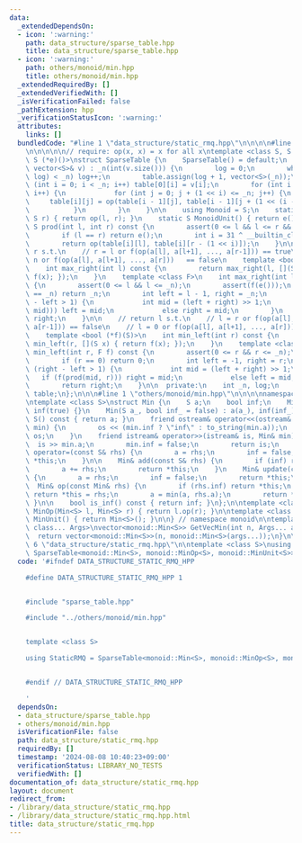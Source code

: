 ```yaml
---
data:
  _extendedDependsOn:
  - icon: ':warning:'
    path: data_structure/sparse_table.hpp
    title: data_structure/sparse_table.hpp
  - icon: ':warning:'
    path: others/monoid/min.hpp
    title: others/monoid/min.hpp
  _extendedRequiredBy: []
  _extendedVerifiedWith: []
  _isVerificationFailed: false
  _pathExtension: hpp
  _verificationStatusIcon: ':warning:'
  attributes:
    links: []
  bundledCode: "#line 1 \"data_structure/static_rmq.hpp\"\n\n\n\n#line 1 \"data_structure/sparse_table.hpp\"\
    \n\n\n\n\n// require: op(x, x) = x for all x\ntemplate <class S, S (*op)(S, S),\
    \ S (*e)()>\nstruct SparseTable {\n    SparseTable() = default;\n    SparseTable(const\
    \ vector<S>& v) : _n(int(v.size())) {\n        log = 0;\n        while ((1 <<\
    \ log) < _n) log++;\n        table.assign(log + 1, vector<S>(_n));\n        for\
    \ (int i = 0; i < _n; i++) table[0][i] = v[i];\n        for (int i = 1; i <= log;\
    \ i++) {\n            for (int j = 0; j + (1 << i) <= _n; j++) {\n           \
    \     table[i][j] = op(table[i - 1][j], table[i - 1][j + (1 << (i - 1))]);\n \
    \           }\n        }\n    }\n\n    using Monoid = S;\n    static S Op(S l,\
    \ S r) { return op(l, r); }\n    static S MonoidUnit() { return e(); }\n\n   \
    \ S prod(int l, int r) const {\n        assert(0 <= l && l <= r && r <= _n);\n\
    \        if (l == r) return e();\n        int i = 31 ^ __builtin_clz(r - l);\n\
    \        return op(table[i][l], table[i][r - (1 << i)]);\n    }\n\n    // return\
    \ r s.t.\n    // r = l or f(op(a[l], a[l+1], ..., a[r-1])) == true\n    // r =\
    \ n or f(op(a[l], a[l+1], ..., a[r]))   == false\n    template <bool (*f)(S)>\n\
    \    int max_right(int l) const {\n        return max_right(l, [](S x) { return\
    \ f(x); });\n    }\n    template <class F>\n    int max_right(int l, F f) const\
    \ {\n        assert(0 <= l && l <= _n);\n        assert(f(e()));\n        if (l\
    \ == _n) return _n;\n        int left = l - 1, right = _n;\n        while (right\
    \ - left > 1) {\n            int mid = (left + right) >> 1;\n            if (f(prod(l,\
    \ mid))) left = mid;\n            else right = mid;\n        }\n        return\
    \ right;\n    }\n\n    // return l s.t.\n    // l = r or f(op(a[l], a[l+1], ...,\
    \ a[r-1])) == false\n    // l = 0 or f(op(a[l], a[l+1], ..., a[r]))   == true\n\
    \    template <bool (*f)(S)>\n    int min_left(int r) const {\n        return\
    \ min_left(r, [](S x) { return f(x); });\n    }\n    template <class F>\n    int\
    \ min_left(int r, F f) const {\n        assert(0 <= r && r <= _n);\n        assert(f(e()));\n\
    \        if (r == 0) return 0;\n        int left = -1, right = r;\n        while\
    \ (right - left > 1) {\n            int mid = (left + right) >> 1;\n         \
    \   if (f(prod(mid, r))) right = mid;\n            else left = mid;\n        }\n\
    \        return right;\n    }\n\n  private:\n    int _n, log;\n    vector<vector<S>>\
    \ table;\n};\n\n\n#line 1 \"others/monoid/min.hpp\"\n\n\n\nnamespace monoid {\n\
    \ntemplate <class S>\nstruct Min {\n    S a;\n    bool inf;\n    Min() : a(0),\
    \ inf(true) {}\n    Min(S a_, bool inf_ = false) : a(a_), inf(inf_) {}\n    operator\
    \ S() const { return a; }\n    friend ostream& operator<<(ostream& os, const Min&\
    \ min) {\n        os << (min.inf ? \"inf\" : to_string(min.a));\n        return\
    \ os;\n    }\n    friend istream& operator>>(istream& is, Min& min) {\n      \
    \  is >> min.a;\n        min.inf = false;\n        return is;\n    }\n    Min&\
    \ operator=(const S& rhs) {\n        a = rhs;\n        inf = false;\n        return\
    \ *this;\n    }\n\n    Min& add(const S& rhs) {\n        if (inf) return *this;\n\
    \        a += rhs;\n        return *this;\n    }\n    Min& update(const S& rhs)\
    \ {\n        a = rhs;\n        inf = false;\n        return *this;\n    }\n  \
    \  Min& op(const Min& rhs) {\n        if (rhs.inf) return *this;\n        if (inf)\
    \ return *this = rhs;\n        a = min(a, rhs.a);\n        return *this;\n   \
    \ }\n\n    bool is_inf() const { return inf; }\n};\n\ntemplate <class S>\nMin<S>\
    \ MinOp(Min<S> l, Min<S> r) { return l.op(r); }\n\ntemplate <class S>\nMin<S>\
    \ MinUnit() { return Min<S>(); }\n\n} // namespace monoid\n\ntemplate <class S,\
    \ class... Args>\nvector<monoid::Min<S>> GetVecMin(int n, Args... args) {\n  \
    \  return vector<monoid::Min<S>>(n, monoid::Min<S>(args...));\n}\n\n\n\n#line\
    \ 6 \"data_structure/static_rmq.hpp\"\n\ntemplate <class S>\nusing StaticRMQ =\
    \ SparseTable<monoid::Min<S>, monoid::MinOp<S>, monoid::MinUnit<S>>;\n\n\n"
  code: '#ifndef DATA_STRUCTURE_STATIC_RMQ_HPP

    #define DATA_STRUCTURE_STATIC_RMQ_HPP 1


    #include "sparse_table.hpp"

    #include "../others/monoid/min.hpp"


    template <class S>

    using StaticRMQ = SparseTable<monoid::Min<S>, monoid::MinOp<S>, monoid::MinUnit<S>>;


    #endif // DATA_STRUCTURE_STATIC_RMQ_HPP

    '
  dependsOn:
  - data_structure/sparse_table.hpp
  - others/monoid/min.hpp
  isVerificationFile: false
  path: data_structure/static_rmq.hpp
  requiredBy: []
  timestamp: '2024-08-08 10:40:23+09:00'
  verificationStatus: LIBRARY_NO_TESTS
  verifiedWith: []
documentation_of: data_structure/static_rmq.hpp
layout: document
redirect_from:
- /library/data_structure/static_rmq.hpp
- /library/data_structure/static_rmq.hpp.html
title: data_structure/static_rmq.hpp
---
```

